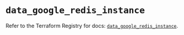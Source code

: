 # `data_google_redis_instance`

Refer to the Terraform Registry for docs: [`data_google_redis_instance`](https://registry.terraform.io/providers/hashicorp/google-beta/6.1.0/docs/data-sources/google_redis_instance).
